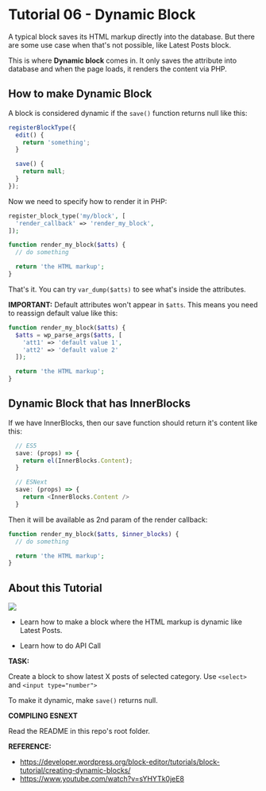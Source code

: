 # Tutorial 06 - Dynamic Block

A typical block saves its HTML markup directly into the database. But there are some use case when that's not possible, like Latest Posts block.

This is where **Dynamic block** comes in. It only saves the attribute into database and when the page loads, it renders the content via PHP.

## How to make Dynamic Block

A block is considered dynamic if the `save()` function returns null like this:

```js
registerBlockType({
  edit() {
    return 'something';
  }

  save() {
    return null;
  }
});
```

Now we need to specify how to render it in PHP:

```php
register_block_type('my/block', [
  'render_callback' => 'render_my_block',
]);

function render_my_block($atts) {
  // do something

  return 'the HTML markup';
}
```

That's it. You can try `var_dump($atts)` to see what's inside the attributes.

**IMPORTANT:** Default attributes won't appear in `$atts`. This means you need to reassign default value like this:

```php
function render_my_block($atts) {
  $atts = wp_parse_args($atts, [
    'att1' => 'default value 1',
    'att2' => 'default value 2'
  ]);

  return 'the HTML markup';
}
```

## Dynamic Block that has InnerBlocks

If we have InnerBlocks, then our save function should return it's content like this:

```js
  // ES5
  save: (props) => {
    return el(InnerBlocks.Content);
  }

  // ESNext
  save: (props) => {
    return <InnerBlocks.Content />
  }
```

Then it will be available as 2nd param of the render callback:

```php
function render_my_block($atts, $inner_blocks) {
  // do something

  return 'the HTML markup';
}
```


## About this Tutorial

![](https://raw.github.com/hrsetyono/cdn/master/blocks-tutorial/ch06-dynamic-block.jpg)

- Learn how to make a block where the HTML markup is dynamic like Latest Posts.

- Learn how to do API Call

**TASK:**

Create a block to show latest X posts of selected category. Use `<select>` and `<input type="number">`

To make it dynamic, make `save()` returns null.

**COMPILING ESNEXT**

Read the README in this repo's root folder.

**REFERENCE:**

- https://developer.wordpress.org/block-editor/tutorials/block-tutorial/creating-dynamic-blocks/
- https://www.youtube.com/watch?v=sYHYTk0jeE8